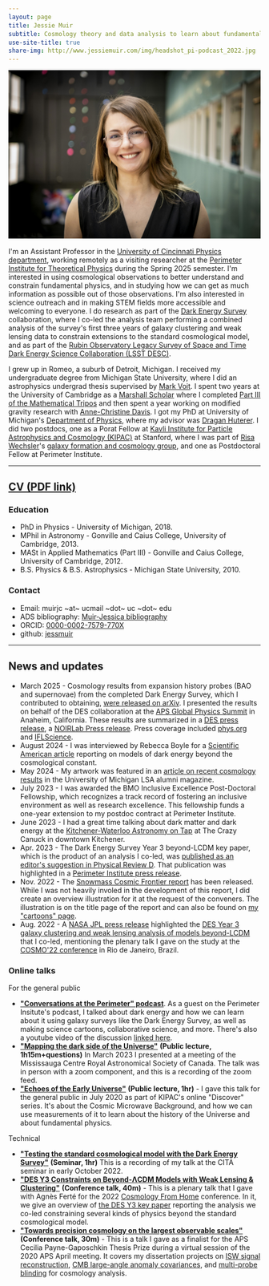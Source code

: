 ```yaml
---
layout: page
title: Jessie Muir
subtitle: Cosmology theory and data analysis to learn about fundamental physics.
use-site-title: true
share-img: http://www.jessiemuir.com/img/headshot_pi-podcast_2022.jpg
---
```

![](/img/headshot_pi-podcast_2022.jpg "Portrait of Jessie taken at Perimeter Institute in spring 2022.")

I'm an Assistant Professor in the [University of Cincinnati Physics department](https://www.artsci.uc.edu/departments/physics.html), working remotely as a visiting researcher at the [Perimeter Institute for Theoretical Physics](https://perimeterinstitute.ca/) during the Spring 2025 semester. I'm interested in using cosmological observations to better understand and constrain fundamental physics, and in studying how we can get as much information as possible out of those observations. I'm also interested in science outreach and in making STEM fields more accessible and welcoming to everyone. I do research as part of the [Dark Energy Survey](https://www.darkenergysurvey.org/) collaboration, where I co-led the analysis team performing a combined analysis of the survey's first three years of galaxy clustering and weak lensing data to constrain extensions to the standard cosmological model, and as part of the [Rubin Observatory Legacy Survey of Space and Time Dark Energy Science Collaboration (LSST DESC)](https://lsstdesc.org/).  

I grew up in Romeo, a suburb of Detroit, Michigan.  I received my undergraduate degree from Michigan State University, where I did an astrophysics undergrad thesis supervised by [Mark Voit](https://web.pa.msu.edu/people/voit/Mark.html). I spent two years at the University of Cambridge as a [Marshall Scholar](http://www.marshallscholarship.org/) where I completed [Part III of the Mathematical Tripos](https://www.maths.cam.ac.uk/postgrad/part-iii/prospective.html) and then spent a year working on modified gravity research with [Anne-Christine Davis](cam.ac.uk/people/a.c.davis/).  I got my PhD at University of Michigan's [Department of Physics](https://lsa.umich.edu/physics), where my advisor was [Dragan Huterer](http://www-personal.umich.edu/~huterer/). I did two postdocs, one as a Porat Fellow at [Kavli Institute for Particle Astrophysics and Cosmology (KIPAC)](https://kipac.stanford.edu/) at Stanford, where I was part of [Risa Wechsler](https://www.risawechsler.com/)'s [galaxy formation and cosmology group](https://www.risawechsler.com/gfc-group.html), and one as  Postdoctoral Fellow at Perimeter Institute.


---
## [CV (PDF link)](Muir-CV-jan2025.pdf)

### Education

* PhD in Physics - University of Michigan, 2018.
* MPhil in Astronomy - Gonville and Caius College, University of Cambridge, 2013.
* MASt in Applied Mathematics (Part III) - Gonville and Caius College, University of Cambridge, 2012.
* B.S. Physics & B.S. Astrophysics - Michigan State University, 2010.

### Contact

* Email: muirjc ~at~ ucmail ~dot~ uc ~dot~ edu
* ADS bibliography: [Muir-Jessica bibliography](https://ui.adsabs.harvard.edu/public-libraries/6-hOYpXQQ_2TVE--3e5bhA)
* ORCID: [0000-0002-7579-770X](http://orcid.org/0000-0002-7579-770X)
* github: [jessmuir](https://github.com/jessmuir)

---
## News and updates

* March 2025 - Cosmology results from expansion history probes (BAO and supernovae) from the completed Dark Energy Survey, which I contributed to obtaining, [were released on arXiv](https://arxiv.org/abs/2503.06712). I presented the results on behalf of the DES collaboration at the [APS Global Physics Summit](https://summit.aps.org/events/APR-P08) in Anaheim, California. These results are summarized in a [DES press release](https://www.darkenergysurvey.org/a-new-study-reveals-potential-inconsistencies-in-the-current-standard-cosmological-paradigm/), a [NOIRLab Press release](https://noirlab.edu/public/news/noirlab2513/). Press coverage included [phys.org](https://phys.org/news/2025-03-latest-dark-energy-survey-variations.html) and [IFLScience](https://www.iflscience.com/dark-energy-might-be-changing-this-is-what-it-means-for-our-understanding-of-the-cosmos-78554). 
* August 2024 - I was interviewed by Rebecca Boyle for a [Scientific American article](https://www.scientificamerican.com/article/dark-energy-measurements-suggest-the-universe-might-be-way-weirder-than-we/) reporting on models of dark energy beyond the cosmological constant.
* May 2024 - My artwork was featured in an [article on recent cosmology results](https://lsa.umich.edu/lsa/news-events/lsa-magazine/spring-2024/more-stories/shedding-light-on-dark-matter-and-dark-energy.html) in the University of Michigan LSA alumni magazine. 
* July 2023 - I was awarded the BMO Inclusive Excellence Post-Doctoral Fellowship, which recognizes a track record of fostering an inclusive environment as well as research excellence. This fellowship funds a one-year extension to my postdoc contract at Perimeter Institute.
* June 2023 - I had a great time talking about dark matter and dark energy at the [Kitchener-Waterloo Astronomy on Tap](https://astronomyontap.org/locations/kitchener-waterloo-on-canada/) at The Crazy Canuck in downtown Kitchener.
* Apr. 2023 - The Dark Energy Survey Year 3 beyond-LCDM key paper, which is the product of an analysis I co-led, was [published as an editor's suggestion in Physical Review D](https://journals.aps.org/prd/abstract/10.1103/PhysRevD.107.083504). That publication was highlighted in a [Perimeter Institute press release](https://insidetheperimeter.ca/putting-dark-energy-to-the-test/). 
* Nov. 2022 - The [Snowmass Cosmic Frontier report](https://arxiv.org/abs/2211.09978) has been released. While I was not heavily involed in the development of this report, I did create an overview illustration for it at the request of the conveners.  The illustration is on the title page of the report and can also be found on [my "cartoons" page](https://www.jessiemuir.com/2022-07-27-snowmass-cosmic-frontiers/). 
* Aug. 2022 - A [NASA JPL press release](https://www.jpl.nasa.gov/news/nasa-scientists-help-probe-dark-energy-by-testing-gravity) highlighted the [DES Year 3 galaxy clustering and weak lensing analysis of models beyond-LCDM](https://arxiv.org/abs/2207.05766) that I co-led, mentioning the plenary talk I gave on the study at the [COSMO'22 conference](https://indico.cern.ch/event/886404/) in Rio de Janeiro, Brazil.


### Online talks 

For the general public
* [**"Conversations at the Perimeter" podcast**](https://www.podbean.com/ew/pb-cuwuz-1301c33).  As a guest on the Perimeter Insitute's podcast, I talked about dark energy and how we can learn about it using galaxy surveys like the Dark Energy Survey, as well as making science cartoons, collaborative science, and more. There's also a youtube video of the discussion [linked here](https://www.youtube.com/watch?v=QkozRHsbwbA&ab_channel=PerimeterInstituteforTheoreticalPhysics). 
* [**"Mapping the dark side of the Universe"**](https://www.youtube.com/watch?v=qsD5oJzURN4&ab_channel=MississaugaCentreRASC) **(Public lecture, 1h15m+questions)** In March 2023 I presented at a meeting of the Mississauga Centre Royal Astronomical Society of Canada. The talk was in person with a zoom component, and this is a recording of the zoom feed.
* [**"Echoes of the Early Universe"**](https://www.youtube.com/watch?v=FDKzkWo0ucQ) **(Public lecture, 1hr)** -  I gave this talk for the general public in July 2020 as part of KIPAC's online "Discover" series. It's about the  Cosmic Microwave Background, and how we can use measurements of it to learn about the history of the Universe and about fundamental physics.


Technical
* [**"Testing the standard cosmological model with the Dark Energy Survey"**](https://www.youtube.com/watch?v=SeVaV2DD7xo&ab_channel=CITAPresentations) **(Seminar, 1hr)** This is a recording of my talk at the CITA seminar in early October 2022. 
* [**"DES Y3 Constraints on Beyond-ΛCDM Models with Weak Lensing & Clustering"**](https://www.youtube.com/watch?v=Bsf5RTo1bxc&ab_channel=CosmologyfromHome) **(Conference talk, 40m)** - This is a plenary talk that I gave with Agnès Ferté for the 2022 [Cosmology From Home](https://www.cosmologyfromhome.com/) conference. In it, we give an overview of [the DES Y3 key paper](https://arxiv.org/abs/2207.05766) reporting the analysis we co-led constraining several kinds of physics beyond the standard cosmological model. 
* [**"Towards precision cosmology on the largest observable scales"**](http://meetings.aps.org/Meeting/APR20/Session/C03.3) **(Conference talk, 30m)** - This is a talk I gave as a finalist for the APS Cecilia Payne-Gaposchkin Thesis Prize  during a virtual session of the 2020 APS April meeting. It covers my dissertation projects  on [ISW signal reconstruction](https://arxiv.org/abs/1603.06586), [CMB large-angle anomaly covariances](https://arxiv.org/abs/1806.02354), and  [multi-probe blinding](https://arxiv.org/abs/1911.05929) for cosmology analysis.
